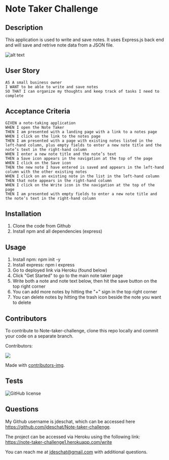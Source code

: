 # Note Taker Challenge

## Description
This application is used to write and save notes. It uses Express.js back end and will save and retrive note data from a JSON file.

![alt text](https://github.com/Note-taker-challenge/blob/main/img/note-taker.png)

## User Story
```
AS A small business owner
I WANT to be able to write and save notes
SO THAT I can organize my thoughts and keep track of tasks I need to complete
```

## Acceptance Criteria
```
GIVEN a note-taking application
WHEN I open the Note Taker
THEN I am presented with a landing page with a link to a notes page
WHEN I click on the link to the notes page
THEN I am presented with a page with existing notes listed in the left-hand column, plus empty fields to enter a new note title and the note’s text in the right-hand column
WHEN I enter a new note title and the note’s text
THEN a Save icon appears in the navigation at the top of the page
WHEN I click on the Save icon
THEN the new note I have entered is saved and appears in the left-hand column with the other existing notes
WHEN I click on an existing note in the list in the left-hand column
THEN that note appears in the right-hand column
WHEN I click on the Write icon in the navigation at the top of the page
THEN I am presented with empty fields to enter a new note title and the note’s text in the right-hand column
```
## Installation
1. Clone the code from Github
2. Install npm and all dependencies (express)

## Usage
1. Install npm: npm init -y
2. Install express: npm i express
3. Go to deployed link via Heroku (found below)
4. Click "Get Started" to go to the main note taker page
5. Write both a note and note text below, then hit the save button on the top right corner
6. You can add more notes by hitting the "+" sign in the top right corner
7. You can delete notes by hitting the trash icon beside the note you want to delete

## Contributors
To contribute to Note-taker-challenge, clone this repo locally and commit your code on a separate branch.
  
Contributors:

<a href="https://github.com/jdeschat/Note-taker-challenge/graphs/contributors">
  <img src="https://contrib.rocks/image?repo=jdeschat/Note-taker-challenge" />
</a>

Made with [contributors-img](https://contrib.rocks).

## Tests
![GitHub license](https://img.shields.io/badge/test-100%25-success)

## Questions
My Github username is jdeschat, which can be accessed here https://github.com/jdeschat/Note-taker-challenge.

The  project can be accessed via Heroku using the following link: https://note-taker-challenge1.herokuapp.com/write 

You can reach me at jdeschat@gmail.com with additional questions.